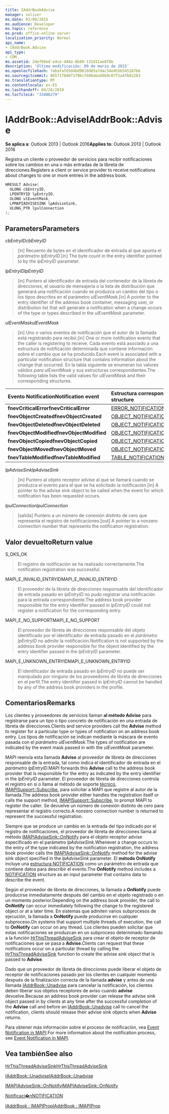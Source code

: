 ```yaml
---
title: IAddrBookAdvise
manager: soliver
ms.date: 03/09/2015
ms.audience: Developer
ms.topic: reference
ms.prod: office-online-server
localization_priority: Normal
api_name:
- IAddrBook.Advise
api_type:
- COM
ms.assetid: 2def89ed-e4ce-446a-8b80-132d11ae8f8b
description: 'Última modificación: 09 de marzo de 2015'
ms.openlocfilehash: 7abafafd3d4bd9618d85a7dac34e4556545167bb
ms.sourcegitcommit: 8657170d071f9bcf680aba50b9c07f2a4fb82283
ms.translationtype: MT
ms.contentlocale: es-ES
ms.lasthandoff: 04/28/2019
ms.locfileid: "33406279"
---
```

# <a name="iaddrbookadvise"></a><span data-ttu-id="d3ba6-103">IAddrBook::Advise</span><span class="sxs-lookup"><span data-stu-id="d3ba6-103">IAddrBook::Advise</span></span>

  
  
<span data-ttu-id="d3ba6-104">**Se aplica a**: Outlook 2013 | Outlook 2016</span><span class="sxs-lookup"><span data-stu-id="d3ba6-104">**Applies to**: Outlook 2013 | Outlook 2016</span></span> 
  
<span data-ttu-id="d3ba6-105">Registra un cliente o proveedor de servicios para recibir notificaciones sobre los cambios en una o más entradas de la libreta de direcciones.</span><span class="sxs-lookup"><span data-stu-id="d3ba6-105">Registers a client or service provider to receive notifications about changes to one or more entries in the address book.</span></span>
  
```cpp
HRESULT Advise(
  ULONG cbEntryID,
  LPENTRYID lpEntryID,
  ULONG ulEventMask,
  LPMAPIADVISESINK lpAdviseSink,
  ULONG_PTR lpulConnection
);
```

## <a name="parameters"></a><span data-ttu-id="d3ba6-106">Parameters</span><span class="sxs-lookup"><span data-stu-id="d3ba6-106">Parameters</span></span>

 <span data-ttu-id="d3ba6-107">_cbEntryID_</span><span class="sxs-lookup"><span data-stu-id="d3ba6-107">_cbEntryID_</span></span>
  
> <span data-ttu-id="d3ba6-108">[in] Recuento de bytes en el identificador de entrada al que apunta el _parámetro lpEntryID._</span><span class="sxs-lookup"><span data-stu-id="d3ba6-108">[in] The byte count in the entry identifier pointed to by the  _lpEntryID_ parameter.</span></span> 
    
 <span data-ttu-id="d3ba6-109">_lpEntryID_</span><span class="sxs-lookup"><span data-stu-id="d3ba6-109">_lpEntryID_</span></span>
  
> <span data-ttu-id="d3ba6-110">[in] Puntero al identificador de entrada del contenedor de la libreta de direcciones, el usuario de mensajería o la lista de distribución que generará una notificación cuando se produzca un cambio del tipo o los tipos descritos en el parámetro _ulEventMask._</span><span class="sxs-lookup"><span data-stu-id="d3ba6-110">[in] A pointer to the entry identifier of the address book container, messaging user, or distribution list that will generate a notification when a change occurs of the type or types described in the  _ulEventMask_ parameter.</span></span> 
    
 <span data-ttu-id="d3ba6-111">_ulEventMask_</span><span class="sxs-lookup"><span data-stu-id="d3ba6-111">_ulEventMask_</span></span>
  
> <span data-ttu-id="d3ba6-112">[in] Uno o varios eventos de notificación que el autor de la llamada está registrando para recibir.</span><span class="sxs-lookup"><span data-stu-id="d3ba6-112">[in] One or more notification events that the caller is registering to receive.</span></span> <span data-ttu-id="d3ba6-113">Cada evento está asociado a una estructura de notificación determinada que contiene información sobre el cambio que se ha producido.</span><span class="sxs-lookup"><span data-stu-id="d3ba6-113">Each event is associated with a particular notification structure that contains information about the change that occurred.</span></span> <span data-ttu-id="d3ba6-114">En la tabla siguiente se enumeran los valores válidos  _para ulEventMask_ y sus estructuras correspondientes.</span><span class="sxs-lookup"><span data-stu-id="d3ba6-114">The following table lists the valid values for  _ulEventMask_ and their corresponding structures.</span></span> 
    
|<span data-ttu-id="d3ba6-115">**Evento Notification**</span><span class="sxs-lookup"><span data-stu-id="d3ba6-115">**Notification event**</span></span>|<span data-ttu-id="d3ba6-116">**Estructura correspondiente**</span><span class="sxs-lookup"><span data-stu-id="d3ba6-116">**Corresponding structure**</span></span>|
|:-----|:-----|
|<span data-ttu-id="d3ba6-117">**fnevCriticalError**</span><span class="sxs-lookup"><span data-stu-id="d3ba6-117">**fnevCriticalError**</span></span> <br/> |[<span data-ttu-id="d3ba6-118">ERROR_NOTIFICATION</span><span class="sxs-lookup"><span data-stu-id="d3ba6-118">ERROR_NOTIFICATION</span></span>](error_notification.md) <br/> |
|<span data-ttu-id="d3ba6-119">**fnevObjectCreated**</span><span class="sxs-lookup"><span data-stu-id="d3ba6-119">**fnevObjectCreated**</span></span> <br/> |[<span data-ttu-id="d3ba6-120">OBJECT_NOTIFICATION</span><span class="sxs-lookup"><span data-stu-id="d3ba6-120">OBJECT_NOTIFICATION</span></span>](object_notification.md) <br/> |
|<span data-ttu-id="d3ba6-121">**fnevObjectDeleted**</span><span class="sxs-lookup"><span data-stu-id="d3ba6-121">**fnevObjectDeleted**</span></span> <br/> |[<span data-ttu-id="d3ba6-122">OBJECT_NOTIFICATION</span><span class="sxs-lookup"><span data-stu-id="d3ba6-122">OBJECT_NOTIFICATION</span></span>](object_notification.md) <br/> |
|<span data-ttu-id="d3ba6-123">**fnevObjectModified**</span><span class="sxs-lookup"><span data-stu-id="d3ba6-123">**fnevObjectModified**</span></span> <br/> |[<span data-ttu-id="d3ba6-124">OBJECT_NOTIFICATION</span><span class="sxs-lookup"><span data-stu-id="d3ba6-124">OBJECT_NOTIFICATION</span></span>](object_notification.md) <br/> |
|<span data-ttu-id="d3ba6-125">**fnevObjectCopied**</span><span class="sxs-lookup"><span data-stu-id="d3ba6-125">**fnevObjectCopied**</span></span> <br/> |[<span data-ttu-id="d3ba6-126">OBJECT_NOTIFICATION</span><span class="sxs-lookup"><span data-stu-id="d3ba6-126">OBJECT_NOTIFICATION</span></span>](object_notification.md) <br/> |
|<span data-ttu-id="d3ba6-127">**fnevObjectMoved**</span><span class="sxs-lookup"><span data-stu-id="d3ba6-127">**fnevObjectMoved**</span></span> <br/> |[<span data-ttu-id="d3ba6-128">OBJECT_NOTIFICATION</span><span class="sxs-lookup"><span data-stu-id="d3ba6-128">OBJECT_NOTIFICATION</span></span>](object_notification.md) <br/> |
|<span data-ttu-id="d3ba6-129">**fnevTableModified**</span><span class="sxs-lookup"><span data-stu-id="d3ba6-129">**fnevTableModified**</span></span> <br/> |[<span data-ttu-id="d3ba6-130">TABLE_NOTIFICATION</span><span class="sxs-lookup"><span data-stu-id="d3ba6-130">TABLE_NOTIFICATION</span></span>](table_notification.md) <br/> |
   
 <span data-ttu-id="d3ba6-131">_lpAdviseSink_</span><span class="sxs-lookup"><span data-stu-id="d3ba6-131">_lpAdviseSink_</span></span>
  
> <span data-ttu-id="d3ba6-132">[in] Puntero al objeto receptor advise al que se llamará cuando se produzca el evento para el que se ha solicitado la notificación.</span><span class="sxs-lookup"><span data-stu-id="d3ba6-132">[in] A pointer to the advise sink object to be called when the event for which notification has been requested occurs.</span></span>
    
 <span data-ttu-id="d3ba6-133">_lpulConnection_</span><span class="sxs-lookup"><span data-stu-id="d3ba6-133">_lpulConnection_</span></span>
  
> <span data-ttu-id="d3ba6-134">[salida] Puntero a un número de conexión distinto de cero que representa el registro de notificaciones.</span><span class="sxs-lookup"><span data-stu-id="d3ba6-134">[out] A pointer to a nonzero connection number that represents the notification registration.</span></span>
    
## <a name="return-value"></a><span data-ttu-id="d3ba6-135">Valor devuelto</span><span class="sxs-lookup"><span data-stu-id="d3ba6-135">Return value</span></span>

<span data-ttu-id="d3ba6-136">S_OK</span><span class="sxs-lookup"><span data-stu-id="d3ba6-136">S_OK</span></span> 
  
> <span data-ttu-id="d3ba6-137">El registro de notificación se ha realizado correctamente.</span><span class="sxs-lookup"><span data-stu-id="d3ba6-137">The notification registration was successful.</span></span>
    
<span data-ttu-id="d3ba6-138">MAPI_E_INVALID_ENTRYID</span><span class="sxs-lookup"><span data-stu-id="d3ba6-138">MAPI_E_INVALID_ENTRYID</span></span> 
  
> <span data-ttu-id="d3ba6-139">El proveedor de la libreta de direcciones responsable del identificador de entrada pasado en  _lpEntryID_ no pudo registrar una notificación para la entrada correspondiente.</span><span class="sxs-lookup"><span data-stu-id="d3ba6-139">The address book provider responsible for the entry identifier passed in  _lpEntryID_ could not register a notification for the corresponding entry.</span></span> 
    
<span data-ttu-id="d3ba6-140">MAPI_E_NO_SUPPORT</span><span class="sxs-lookup"><span data-stu-id="d3ba6-140">MAPI_E_NO_SUPPORT</span></span> 
  
> <span data-ttu-id="d3ba6-141">El proveedor de libreta de direcciones responsable del objeto identificado por el identificador de entrada pasado en el  _parámetro lpEntryID_ no admite la notificación.</span><span class="sxs-lookup"><span data-stu-id="d3ba6-141">Notification is not supported by the address book provider responsible for the object identified by the entry identifier passed in the  _lpEntryID_ parameter.</span></span> 
    
<span data-ttu-id="d3ba6-142">MAPI_E_UNKNOWN_ENTRYID</span><span class="sxs-lookup"><span data-stu-id="d3ba6-142">MAPI_E_UNKNOWN_ENTRYID</span></span> 
  
> <span data-ttu-id="d3ba6-143">El identificador de entrada pasado en  _lpEntryID_ no puede ser manipulado por ninguno de los proveedores de libreta de direcciones en el perfil.</span><span class="sxs-lookup"><span data-stu-id="d3ba6-143">The entry identifier passed in  _lpEntryID_ cannot be handled by any of the address book providers in the profile.</span></span> 
    
## <a name="remarks"></a><span data-ttu-id="d3ba6-144">Comentarios</span><span class="sxs-lookup"><span data-stu-id="d3ba6-144">Remarks</span></span>

<span data-ttu-id="d3ba6-145">Los clientes y proveedores de servicios llaman **al método Advise** para registrarse para un tipo o tipo concreto de notificación en una entrada de libreta de direcciones.</span><span class="sxs-lookup"><span data-stu-id="d3ba6-145">Clients and service providers call the **Advise** method to register for a particular type or types of notification on an address book entry.</span></span> <span data-ttu-id="d3ba6-146">Los tipos de notificación se indican mediante la máscara de evento pasada con el _parámetro ulEventMask._</span><span class="sxs-lookup"><span data-stu-id="d3ba6-146">The types of notification are indicated by the event mask passed in with the  _ulEventMask_ parameter.</span></span> 
  
<span data-ttu-id="d3ba6-147">MAPI reenvía esta llamada **Advise** al proveedor de libreta de direcciones responsable de la entrada, tal como indica el identificador de entrada en el _parámetro lpEntryID._</span><span class="sxs-lookup"><span data-stu-id="d3ba6-147">MAPI forwards this **Advise** call to the address book provider that is responsible for the entry as indicated by the entry identifier in the  _lpEntryID_ parameter.</span></span> <span data-ttu-id="d3ba6-148">El proveedor de libreta de direcciones controla el registro en sí o llama al método de soporte [técnico, IMAPISupport::Subscribe](imapisupport-subscribe.md), para solicitar a MAPI que registre al autor de la llamada.</span><span class="sxs-lookup"><span data-stu-id="d3ba6-148">The address book provider either handles the registration itself or calls the support method, [IMAPISupport::Subscribe](imapisupport-subscribe.md), to prompt MAPI to register the caller.</span></span> <span data-ttu-id="d3ba6-149">Se devuelve un número de conexión distinto de cero para representar el registro correcto.</span><span class="sxs-lookup"><span data-stu-id="d3ba6-149">A nonzero connection number is returned to represent the successful registration.</span></span>
  
<span data-ttu-id="d3ba6-150">Siempre que se produce un cambio en la entrada del tipo indicado por el registro de notificaciones, el proveedor de libreta de direcciones llama al método [IMAPIAdviseSink::OnNotify](imapiadvisesink-onnotify.md) para el objeto receptor advise especificado en el parámetro _lpAdviseSink._</span><span class="sxs-lookup"><span data-stu-id="d3ba6-150">Whenever a change occurs to the entry of the type indicated by the notification registration, the address book provider calls the [IMAPIAdviseSink::OnNotify](imapiadvisesink-onnotify.md) method for the advise sink object specified in the  _lpAdviseSink_ parameter.</span></span> <span data-ttu-id="d3ba6-151">El **método OnNotify** incluye una [estructura NOTIFICATION](notification.md) como un parámetro de entrada que contiene datos para describir el evento.</span><span class="sxs-lookup"><span data-stu-id="d3ba6-151">The **OnNotify** method includes a [NOTIFICATION](notification.md) structure as an input parameter that contains data to describe the event.</span></span> 
  
<span data-ttu-id="d3ba6-152">Según el proveedor de libreta de direcciones, la llamada a **OnNotify** puede producirse inmediatamente después del cambio en el objeto registrado o en un momento posterior.</span><span class="sxs-lookup"><span data-stu-id="d3ba6-152">Depending on the address book provider, the call to **OnNotify** can occur immediately following the change to the registered object or at a later time.</span></span> <span data-ttu-id="d3ba6-153">En sistemas que admiten varios subprocesos de ejecución, la llamada a **OnNotify** puede producirse en cualquier subproceso.</span><span class="sxs-lookup"><span data-stu-id="d3ba6-153">On systems that support multiple threads of execution, the call to **OnNotify** can occur on any thread.</span></span> <span data-ttu-id="d3ba6-154">Los clientes pueden solicitar que estas notificaciones se produzcan en un subproceso determinado llamando a la función [HrThisThreadAdviseSink](hrthisthreadadvisesink.md) para crear el objeto de receptor de notificaciones que se pasa a **Advise**.</span><span class="sxs-lookup"><span data-stu-id="d3ba6-154">Clients can request that these notifications occur on a particular thread by calling the [HrThisThreadAdviseSink](hrthisthreadadvisesink.md) function to create the advise sink object that is passed to **Advise**.</span></span> 
  
<span data-ttu-id="d3ba6-155">Dado que un proveedor de libreta de direcciones puede liberar el objeto de receptor de notificaciones pasado por los clientes en cualquier momento después de la finalización correcta de la llamada **advise** y antes de una llamada [IAddrBook::Unadvise](iaddrbook-unadvise.md) para cancelar la notificación, los clientes deben liberar sus objetos receptores de aviso cuando **advise** devuelve.</span><span class="sxs-lookup"><span data-stu-id="d3ba6-155">Because an address book provider can release the advise sink object passed in by clients at any time after the successful completion of the **Advise** call and before an [IAddrBook::Unadvise](iaddrbook-unadvise.md) call to cancel the notification, clients should release their advise sink objects when **Advise** returns.</span></span> 
  
<span data-ttu-id="d3ba6-156">Para obtener más información sobre el proceso de notificación, vea [Event Notification in MAPI](event-notification-in-mapi.md).</span><span class="sxs-lookup"><span data-stu-id="d3ba6-156">For more information about the notification process, see [Event Notification in MAPI](event-notification-in-mapi.md).</span></span>
  
## <a name="see-also"></a><span data-ttu-id="d3ba6-157">Vea también</span><span class="sxs-lookup"><span data-stu-id="d3ba6-157">See also</span></span>



[<span data-ttu-id="d3ba6-158">HrThisThreadAdviseSink</span><span class="sxs-lookup"><span data-stu-id="d3ba6-158">HrThisThreadAdviseSink</span></span>](hrthisthreadadvisesink.md)
  
[<span data-ttu-id="d3ba6-159">IAddrBook::Unadvise</span><span class="sxs-lookup"><span data-stu-id="d3ba6-159">IAddrBook::Unadvise</span></span>](iaddrbook-unadvise.md)
  
[<span data-ttu-id="d3ba6-160">IMAPIAdviseSink::OnNotify</span><span class="sxs-lookup"><span data-stu-id="d3ba6-160">IMAPIAdviseSink::OnNotify</span></span>](imapiadvisesink-onnotify.md)
  
[<span data-ttu-id="d3ba6-161">Notificaci�n</span><span class="sxs-lookup"><span data-stu-id="d3ba6-161">NOTIFICATION</span></span>](notification.md)
  
[<span data-ttu-id="d3ba6-162">IAddrBook : IMAPIProp</span><span class="sxs-lookup"><span data-stu-id="d3ba6-162">IAddrBook : IMAPIProp</span></span>](iaddrbookimapiprop.md)

